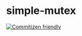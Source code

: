 # simple-mutex

[![Commitizen friendly](https://img.shields.io/badge/commitizen-friendly-brightgreen.svg)](http://commitizen.github.io/cz-cli/)

